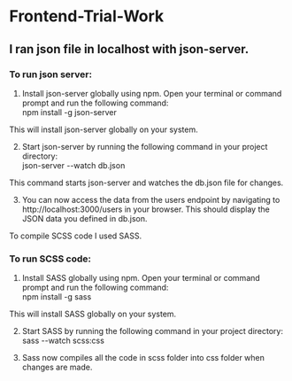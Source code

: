 # Frontend-Trial-Work

## I ran json file in localhost with json-server.
### To run json server:
1. Install json-server globally using npm. Open your terminal or command prompt and run the following command:<br />
npm install -g json-server

This will install json-server globally on your system.

2. Start json-server by running the following command in your project directory:<br />
json-server --watch db.json

This command starts json-server and watches the db.json file for changes.

3. You can now access the data from the users endpoint by navigating to http://localhost:3000/users in your browser. This should display the JSON data you defined in db.json.

To compile SCSS code I used SASS.

### To run SCSS code:
1. Install SASS globally using npm. Open your terminal or command prompt and run the following command:<br />
npm install -g sass

This will install SASS globally on your system.

2. Start SASS by running the following command in your project directory:<br />
sass --watch scss:css

3. Sass now compiles all the code in scss folder into css folder when changes are made.
